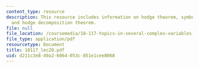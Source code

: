 ```yaml
---
content_type: resource
description: This resource includes information on hodge theorem, symbol complex,
  and hodge decomposition theorem.
file: null
file_location: /coursemedia/18-117-topics-in-several-complex-variables-spring-2005/d211c3e849a26064053c851e1cee8068_18117_lec20.pdf
file_type: application/pdf
resourcetype: Document
title: 18117_lec20.pdf
uid: d211c3e8-49a2-6064-053c-851e1cee8068
---
```

